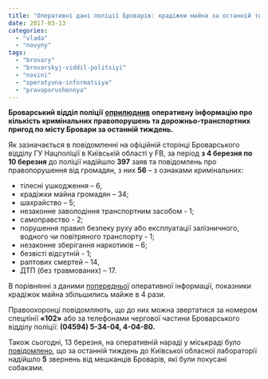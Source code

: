 ```yaml
---
title: "Оперативні дані поліції Броварів: крадіжки майна за останній тиждень збільшилися в 4 рази"
date: 2017-03-13
categories: 
  - "vlada"
  - "novyny"
tags: 
  - "brovary"
  - "brovarskyj-viddil-politsiyi"
  - "novini"
  - "operatyvna-informatsiya"
  - "pravoporushennya"
---
```


**Броварський відділ поліції** **[оприлюднив](https://www.facebook.com/510510379159575/photos/a.512735565603723.1073741828.510510379159575/598865743657371/?type=3&theater)** **оперативну інформацію про кількість кримінальних правопорушень та дорожньо-транспортних пригод по місту Бровари за останній тиждень.**

Як зазначається в повідомленні на офіційній сторінці Броварського відділу ГУ Нацполіції в Київській області у FB, за період **з 4 березня по 10 березня** до поліції надійшло **397** заяв та повідомлень про правопорушення від громадян, з них **56** – з ознаками кримінальних:

- тілесні ушкодження – 6,
- крадіжки майна громадян – 34;
- шахрайство – 5;
- незаконне заволодіння транспортним засобом - 1;
- самоправство - 2;
- порушення правил безпеку руху або експлуатації залізничного, водного чи повітряного транспорту - 1;
- незаконне зберігання наркотиків – 6;
- безвісті відсутній - 1;
- раптових смертей – 14,
- ДТП (без травмованих) – 17.

В порівнянні з даними [попередньої](https://mpz.brovary.org/politsiya-operatyvni-dani-za-mynulyj-tyzhden-ta-zagybel-hloptsya-na-brovarskomu-vokzali/) оперативної інформації, показники крадіжок майна збільшились майже в 4 рази.

Правоохоронці повідомляють, що до них можна звертатися за номером спецлінії **«102»** або за телефонами чергової частини Броварського відділу поліції: **(04594) 5-34-04, 4-04-80.**

Також сьогодні, 13 березня, на оперативній нараді у міськраді було [повідомлено](https://mpz.brovary.org/u-brovarah-rozpochynayut-provodyty-shheplennya-domashnim-tvarynam-proty-skazu/), що за останній тиждень до Київської обласної лабораторії надійшло **5** звернень від мешканців Броварів, які були покусані собаками.
